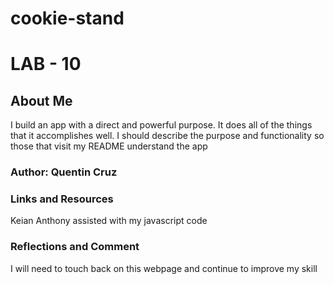 # cookie-stand

# LAB - 10

## About Me

I build an app with a direct and powerful purpose. It does all of the things that it accomplishes well. I should describe the purpose and functionality so those that visit my README understand the app

### Author: Quentin Cruz 

### Links and Resources

Keian Anthony assisted with my javascript code

### Reflections and Comment

I will need to touch back on this webpage and continue to improve my skill
